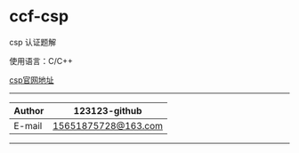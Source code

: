 # ccf-csp

csp 认证题解

使用语言：C/C++ 

[csp官网地址][ccf-csp]

****
|Author|123123-github|
|---|---
|E-mail|15651875728@163.com

--------------------------------
[ccf-csp]:http://www.cspro.org/ "CCF计算机职业资格认证管理系统"